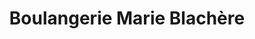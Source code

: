 ---
title: "Boulangerie Marie Blachère"
url: /mennecy/boulangerie-marie-blachere/
shop: boulangerie
---
